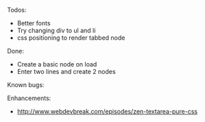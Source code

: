 Todos:
- Better fonts
- Try changing div to ul and li
- css positioning to render tabbed node

Done:
- Create a basic node on load
- Enter two lines and create 2 nodes

Known bugs:

Enhancements:
- http://www.webdevbreak.com/episodes/zen-textarea-pure-css
